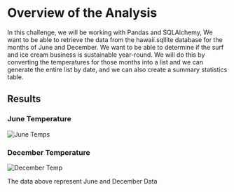 # Overview of the Analysis
 In this challenge, we will be working with Pandas and SQLAlchemy,  We want to be able to retrieve the data from the hawaii.sqllite database for the months of June and December.  We want to be able to determine if the surf and ice cream business is sustainable year-round.  We will do this by converting the temperatures for those months into a list and we can generate the entire list by date, and we can also create a summary statistics table.
 
 ## Results
 
 ### June Temperature
 
 ![June Temps](https://user-images.githubusercontent.com/98061420/160320967-aa633e3a-a19d-41e4-8368-26d1a51491ef.PNG)
 
 
 ### December Temperature
 
![December Temp](https://user-images.githubusercontent.com/98061420/160320980-e85237da-5784-4296-ba47-97878af9c935.PNG)

The data above represent June and December Data
